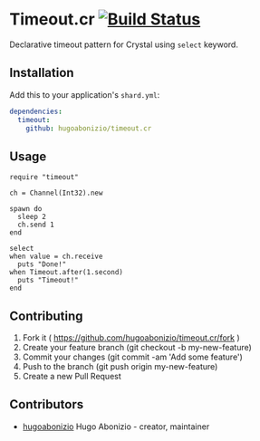 # Timeout.cr [![Build Status](https://travis-ci.org/hugoabonizio/timeout.cr.svg?branch=master)](https://travis-ci.org/hugoabonizio/timeout.cr)

Declarative timeout pattern for Crystal using ```select``` keyword.

## Installation


Add this to your application's `shard.yml`:

```yaml
dependencies:
  timeout:
    github: hugoabonizio/timeout.cr
```


## Usage


```crystal
require "timeout"

ch = Channel(Int32).new

spawn do
  sleep 2
  ch.send 1
end

select
when value = ch.receive
  puts "Done!"
when Timeout.after(1.second)
  puts "Timeout!"
end
```


## Contributing

1. Fork it ( https://github.com/hugoabonizio/timeout.cr/fork )
2. Create your feature branch (git checkout -b my-new-feature)
3. Commit your changes (git commit -am 'Add some feature')
4. Push to the branch (git push origin my-new-feature)
5. Create a new Pull Request

## Contributors

- [hugoabonizio](https://github.com/hugoabonizio) Hugo Abonizio - creator, maintainer
